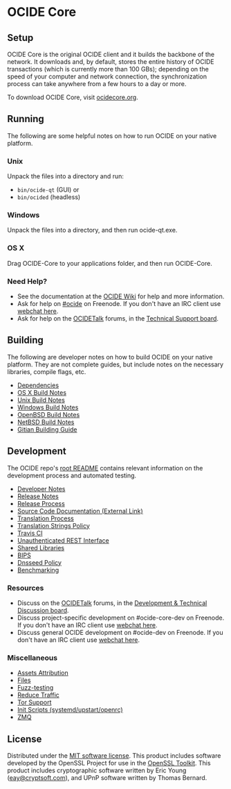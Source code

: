 OCIDE Core
=============

Setup
---------------------
OCIDE Core is the original OCIDE client and it builds the backbone of the network. It downloads and, by default, stores the entire history of OCIDE transactions (which is currently more than 100 GBs); depending on the speed of your computer and network connection, the synchronization process can take anywhere from a few hours to a day or more.

To download OCIDE Core, visit [ocidecore.org](https://ocidecore.org/en/releases/).

Running
---------------------
The following are some helpful notes on how to run OCIDE on your native platform.

### Unix

Unpack the files into a directory and run:

- `bin/ocide-qt` (GUI) or
- `bin/ocided` (headless)

### Windows

Unpack the files into a directory, and then run ocide-qt.exe.

### OS X

Drag OCIDE-Core to your applications folder, and then run OCIDE-Core.

### Need Help?

* See the documentation at the [OCIDE Wiki](https://en.ocide.it/wiki/Main_Page)
for help and more information.
* Ask for help on [#ocide](http://webchat.freenode.net?channels=ocide) on Freenode. If you don't have an IRC client use [webchat here](http://webchat.freenode.net?channels=ocide).
* Ask for help on the [OCIDETalk](https://ocidetalk.org/) forums, in the [Technical Support board](https://ocidetalk.org/index.php?board=4.0).

Building
---------------------
The following are developer notes on how to build OCIDE on your native platform. They are not complete guides, but include notes on the necessary libraries, compile flags, etc.

- [Dependencies](dependencies.md)
- [OS X Build Notes](build-osx.md)
- [Unix Build Notes](build-unix.md)
- [Windows Build Notes](build-windows.md)
- [OpenBSD Build Notes](build-openbsd.md)
- [NetBSD Build Notes](build-netbsd.md)
- [Gitian Building Guide](gitian-building.md)

Development
---------------------
The OCIDE repo's [root README](/README.md) contains relevant information on the development process and automated testing.

- [Developer Notes](developer-notes.md)
- [Release Notes](release-notes.md)
- [Release Process](release-process.md)
- [Source Code Documentation (External Link)](https://dev.visucore.com/ocide/doxygen/)
- [Translation Process](translation_process.md)
- [Translation Strings Policy](translation_strings_policy.md)
- [Travis CI](travis-ci.md)
- [Unauthenticated REST Interface](REST-interface.md)
- [Shared Libraries](shared-libraries.md)
- [BIPS](bips.md)
- [Dnsseed Policy](dnsseed-policy.md)
- [Benchmarking](benchmarking.md)

### Resources
* Discuss on the [OCIDETalk](https://ocidetalk.org/) forums, in the [Development & Technical Discussion board](https://ocidetalk.org/index.php?board=6.0).
* Discuss project-specific development on #ocide-core-dev on Freenode. If you don't have an IRC client use [webchat here](http://webchat.freenode.net/?channels=ocide-core-dev).
* Discuss general OCIDE development on #ocide-dev on Freenode. If you don't have an IRC client use [webchat here](http://webchat.freenode.net/?channels=ocide-dev).

### Miscellaneous
- [Assets Attribution](assets-attribution.md)
- [Files](files.md)
- [Fuzz-testing](fuzzing.md)
- [Reduce Traffic](reduce-traffic.md)
- [Tor Support](tor.md)
- [Init Scripts (systemd/upstart/openrc)](init.md)
- [ZMQ](zmq.md)

License
---------------------
Distributed under the [MIT software license](/COPYING).
This product includes software developed by the OpenSSL Project for use in the [OpenSSL Toolkit](https://www.openssl.org/). This product includes
cryptographic software written by Eric Young ([eay@cryptsoft.com](mailto:eay@cryptsoft.com)), and UPnP software written by Thomas Bernard.
